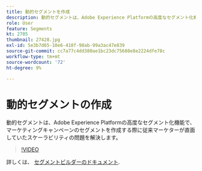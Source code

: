 ```yaml
---
title: 動的セグメントを作成
description: 動的セグメントは、Adobe Experience Platformの高度なセグメント化機能で、マーケティングキャンペーンのセグメントを作成する際に従来マーケターが直面していたスケーラビリティの問題を解決します。
role: User
feature: Segments
kt: 2705
thumbnail: 27428.jpg
exl-id: 5e3b7d65-10e6-418f-98ab-99a3ac47e839
source-git-commit: cc7a77c4dd380ae1bc23dc75608e8e2224dfe78c
workflow-type: tm+mt
source-wordcount: '72'
ht-degree: 9%

---
```


# 動的セグメントの作成

動的セグメントは、Adobe Experience Platformの高度なセグメント化機能で、マーケティングキャンペーンのセグメントを作成する際に従来マーケターが直面していたスケーラビリティの問題を解決します。

>[!VIDEO](https://video.tv.adobe.com/v/27428?quality=12&learn=on)

詳しくは、 [セグメントビルダーのドキュメント](https://experienceleague.adobe.com/docs/experience-platform/segmentation/ui/segment-builder.html?lang=ja).
